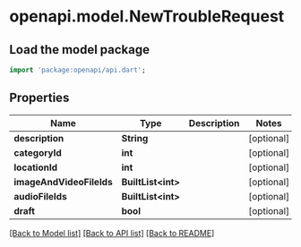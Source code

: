 # openapi.model.NewTroubleRequest

## Load the model package
```dart
import 'package:openapi/api.dart';
```

## Properties
Name | Type | Description | Notes
------------ | ------------- | ------------- | -------------
**description** | **String** |  | [optional] 
**categoryId** | **int** |  | [optional] 
**locationId** | **int** |  | [optional] 
**imageAndVideoFileIds** | **BuiltList&lt;int&gt;** |  | [optional] 
**audioFileIds** | **BuiltList&lt;int&gt;** |  | [optional] 
**draft** | **bool** |  | [optional] 

[[Back to Model list]](../README.md#documentation-for-models) [[Back to API list]](../README.md#documentation-for-api-endpoints) [[Back to README]](../README.md)


